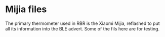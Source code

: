 # Mijia files #

The primary thermometer used in RBR is the Xiaomi Mijia, reflashed to put all its information into the BLE advert. Some of the fils here are for testing.

